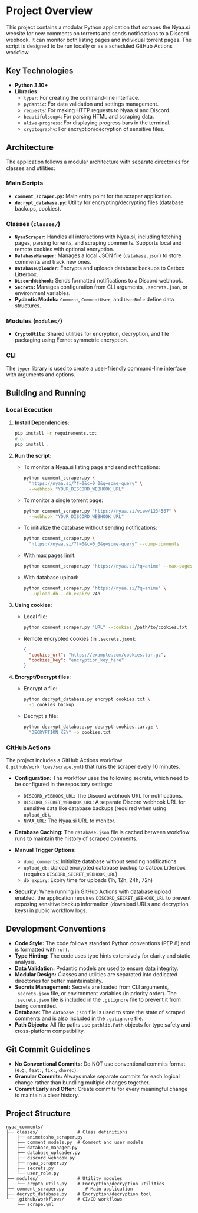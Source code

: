 # Project Overview

This project contains a modular Python application that scrapes the Nyaa.si
website for new comments on torrents and sends notifications to a Discord
webhook. It can monitor both listing pages and individual torrent pages. The
script is designed to be run locally or as a scheduled GitHub Actions workflow.

## Key Technologies

* **Python 3.10+**
* **Libraries:**
  * `typer`: For creating the command-line interface.
  * `pydantic`: For data validation and settings management.
  * `requests`: For making HTTP requests to Nyaa.si and Discord.
  * `beautifulsoup4`: For parsing HTML and scraping data.
  * `alive-progress`: For displaying progress bars in the terminal.
  * `cryptography`: For encryption/decryption of sensitive files.

## Architecture

The application follows a modular architecture with separate directories for
classes and utilities:

### Main Scripts

* **`comment_scraper.py`:** Main entry point for the scraper application.
* **`decrypt_database.py`:** Utility for encrypting/decrypting files
  (database backups, cookies).

### Classes (`classes/`)

* **`NyaaScraper`:** Handles all interactions with Nyaa.si, including
  fetching pages, parsing torrents, and scraping comments. Supports local
  and remote cookies with optional encryption.
* **`DatabaseManager`:** Manages a local JSON file (`database.json`) to
  store comments and track new ones.
* **`DatabaseUploader`:** Encrypts and uploads database backups to Catbox
  Litterbox.
* **`DiscordWebhook`:** Sends formatted notifications to a Discord webhook.
* **`Secrets`:** Manages configuration from CLI arguments, `.secrets.json`,
  or environment variables.
* **Pydantic Models:** `Comment`, `CommentUser`, and `UserRole` define data
  structures.

### Modules (`modules/`)

* **`CryptoUtils`:** Shared utilities for encryption, decryption, and file
  packaging using Fernet symmetric encryption.

### CLI

The `typer` library is used to create a user-friendly command-line interface
with arguments and options.

## Building and Running

### Local Execution

1. **Install Dependencies:**

    ```bash
    pip install -r requirements.txt
    # or
    pip install .
    ```

2. **Run the script:**

    * To monitor a Nyaa.si listing page and send notifications:

        ```bash
        python comment_scraper.py \
          "https://nyaa.si/?f=0&c=0_0&q=some-query" \
          --webhook "YOUR_DISCORD_WEBHOOK_URL"
        ```

    * To monitor a single torrent page:

        ```bash
        python comment_scraper.py "https://nyaa.si/view/1234567" \
          --webhook "YOUR_DISCORD_WEBHOOK_URL"
        ```

    * To initialize the database without sending notifications:

        ```bash
        python comment_scraper.py \
          "https://nyaa.si/?f=0&c=0_0&q=some-query" --dump-comments
        ```

    * With max pages limit:

        ```bash
        python comment_scraper.py "https://nyaa.si/?q=anime" --max-pages 5
        ```

    * With database upload:

        ```bash
        python comment_scraper.py "https://nyaa.si/?q=anime" \
          --upload-db --db-expiry 24h
        ```

3. **Using cookies:**

    * Local file:

        ```bash
        python comment_scraper.py "URL" --cookies /path/to/cookies.txt
        ```

    * Remote encrypted cookies (in `.secrets.json`):

        ```json
        {
          "cookies_url": "https://example.com/cookies.tar.gz",
          "cookies_key": "encryption_key_here"
        }
        ```

4. **Encrypt/Decrypt files:**

    * Encrypt a file:

        ```bash
        python decrypt_database.py encrypt cookies.txt \
          -o cookies_backup
        ```

    * Decrypt a file:

        ```bash
        python decrypt_database.py decrypt cookies.tar.gz \
          "DECRYPTION_KEY" -o cookies.txt
        ```

### GitHub Actions

The project includes a GitHub Actions workflow
(`.github/workflows/scrape.yml`) that runs the scraper every 10 minutes.

* **Configuration:** The workflow uses the following secrets, which need to
  be configured in the repository settings:
  * `DISCORD_WEBHOOK_URL`: The Discord webhook URL for notifications.
  * `DISCORD_SECRET_WEBHOOK_URL`: A separate Discord webhook URL for
    sensitive data like database backups (required when using `upload_db`).
  * `NYAA_URL`: The Nyaa.si URL to monitor.

* **Database Caching:** The `database.json` file is cached between workflow
  runs to maintain the history of scraped comments.

* **Manual Trigger Options:**
  * `dump_comments`: Initialize database without sending notifications
  * `upload_db`: Upload encrypted database backup to Catbox Litterbox
    (requires `DISCORD_SECRET_WEBHOOK_URL`)
  * `db_expiry`: Expiry time for uploads (1h, 12h, 24h, 72h)

* **Security:** When running in GitHub Actions with database upload enabled,
  the application requires `DISCORD_SECRET_WEBHOOK_URL` to prevent exposing
  sensitive backup information (download URLs and decryption keys) in public
  workflow logs.

## Development Conventions

* **Code Style:** The code follows standard Python conventions (PEP 8) and
  is formatted with `ruff`.
* **Type Hinting:** The code uses type hints extensively for clarity and
  static analysis.
* **Data Validation:** Pydantic models are used to ensure data integrity.
* **Modular Design:** Classes and utilities are separated into dedicated
  directories for better maintainability.
* **Secrets Management:** Secrets are loaded from CLI arguments,
  `.secrets.json` file, or environment variables (in priority order). The
  `.secrets.json` file is included in the `.gitignore` file to prevent it
  from being committed.
* **Database:** The `database.json` file is used to store the state of
  scraped comments and is also included in the `.gitignore` file.
* **Path Objects:** All file paths use `pathlib.Path` objects for type
  safety and cross-platform compatibility.

## Git Commit Guidelines

* **No Conventional Commits:** Do NOT use conventional commits format
  (e.g., `feat:`, `fix:`, `chore:`).
* **Granular Commits:** Always make separate commits for each logical change
  rather than bundling multiple changes together.
* **Commit Early and Often:** Create commits for every meaningful change to
  maintain a clear history.

## Project Structure

```text
nyaa_comments/
├── classes/               # Class definitions
│   ├── animetosho_scraper.py
│   ├── comment_models.py  # Comment and user models
│   ├── database_manager.py
│   ├── database_uploader.py
│   ├── discord_webhook.py
│   ├── nyaa_scraper.py
│   ├── secrets.py
│   └── user_role.py
├── modules/               # Utility modules
│   └── crypto_utils.py    # Encryption/decryption utilities
├── comment_scraper.py        # Main application
├── decrypt_database.py    # Encryption/decryption tool
└── .github/workflows/     # CI/CD workflows
    └── scrape.yml
```

